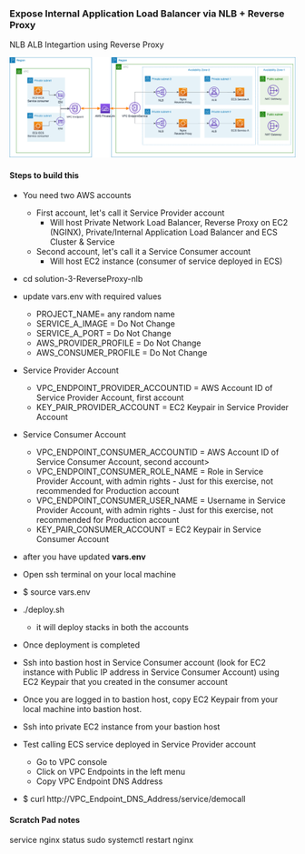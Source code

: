 ### Expose Internal Application Load Balancer via NLB + Reverse Proxy
NLB ALB Integartion using Reverse Proxy

![](./images/nlb-alb-integration-reverse-proxy.png)

#### Steps to build this

- You need two AWS accounts
    - First account, let's call it Service Provider account 
        - Will host Private Network Load Balancer, Reverse Proxy on EC2 (NGINX), Private/Internal Application Load Balancer and ECS Cluster & Service
    - Second account, let's call it a Service Consumer account
        - Will host EC2 instance (consumer of service deployed in ECS)

   
- cd solution-3-ReverseProxy-nlb
- update vars.env with required values
    - PROJECT_NAME=  any random name
    - SERVICE_A_IMAGE = Do Not Change
    - SERVICE_A_PORT = Do Not Change
    - AWS_PROVIDER_PROFILE = Do Not Change
    - AWS_CONSUMER_PROFILE = Do Not Change
- Service Provider Account
    - VPC_ENDPOINT_PROVIDER_ACCOUNTID = AWS Account ID of Service Provider Account, first account
    - KEY_PAIR_PROVIDER_ACCOUNT = EC2 Keypair in Service Provider Account
- Service Consumer Account
    - VPC_ENDPOINT_CONSUMER_ACCOUNTID = AWS Account ID of Service Consumer Account, second account>
    - VPC_ENDPOINT_CONSUMER_ROLE_NAME = Role in Service Provider Account, with admin rights - Just for this exercise, not recommended for Production account
    - VPC_ENDPOINT_CONSUMER_USER_NAME = Username in Service Provider Account, with admin rights - Just for this exercise, not recommended for Production account
    - KEY_PAIR_CONSUMER_ACCOUNT = EC2 Keypair in Service Consumer Account

- after you have updated **vars.env**

- Open ssh terminal on your local machine

- $ source vars.env

- ./deploy.sh

    - it will deploy stacks in both the accounts

- Once deployment is completed

- Ssh into bastion host in Service Consumer account (look for EC2 instance with Public IP address in Service Consumer Account) using EC2 Keypair that you created in the consumer account

- Once you are logged in to bastion host, copy EC2 Keypair from your local machine into bastion host.

- Ssh into private EC2 instance from your bastion host

- Test calling ECS service deployed in Service Provider account

    - Go to VPC console
    - Click on VPC Endpoints in the left menu
    - Copy VPC Endpoint DNS Address
     
- $ curl http://VPC_Endpoint_DNS_Address/service/democall


#### Scratch Pad notes

service nginx status
sudo systemctl restart nginx
